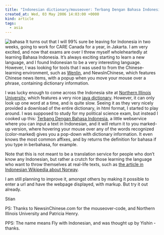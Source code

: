 ```yaml
---
title: "Indonesian dictionary/mouseover: Terbang Dengan Bahasa Indonesia"
created_at: Wed, 03 May 2006 14:03:00 +0000
kind: article
tags:
  - asia
---
```


![ bahasa](http://reganmian.net/files/uploads/Bahasa.png)
It
turns out that I will 99% sure be leaving for Indonesia in two weeks,
going to work for CARE Canada for a year, in Jakarta. I am very excited,
and now that exams are over I threw myself wholeheartedly at learning
Bahasa Indonesia. It’s always exciting starting to learn a new language,
and I found Indonesian to be a very interesting language. However, I was
looking for tools that I was used to from the Chinese-learning
environment, such as
[Wenlin](http://houshuang.org/blog/2006/05/02/screencast-wenlin-helps-you-read-chinese/%3C/a),
and [](http://newsinchinese.com/)NewsInChinese, which features Chinese
news items, with a popup when you move your mouse over a phrase,
containing dictionary information.

I was lucky enough to come across the Indonesia site at [Northern
Illinois University](http://www.niu.edu/index.html), which features a
very nice [java
dictionary](http://reganmian.net/blog/wp-admin/site.niu.edu/Indonesian/TataBahasa/dictionary/Default.htm).
However, it can only look up one word at a time, and is quite slow.
Seeing it as they very nicely provided a download of the entire
dictionary, in html format, I started to play around. I was supposed to
study for my political science exam, but instead I cooked up this:
[Terbang Dengan Bahasa Indonesia](http://reganmian.net/indonesian), a
little webservice where you can input a text in Indonesian, and it will
return it to you marked-up version, where hovering your mouse over any
of the words recognized (color-marked) gives you a pop-down with
dictionary information. It even knows the most common affixes, and by
returns the definition for bahasa if you type in berbahasa, for example.

Note that this is not meant to be a translation service for people who
don’t know any Indonesian, but rather a crutch for those learning the
language who want to throw themselves at real-life texts, such as [the
article in Indonesian Wikipedia about
Norway](http://id.wikipedia.org/wiki/Norwegia).

I am still planning to improve it, amongst others by making it possible
to enter a url and have the webpage displayed, with markup. But try it
out already.

Stian

PS: Thanks to NewsinChinese.com for the mouseover-code, and Northern
Illinois University and Patricia Henry.

PPS: The name means Fly with Indonesian, and was thought up by Yishin -
thanks.
